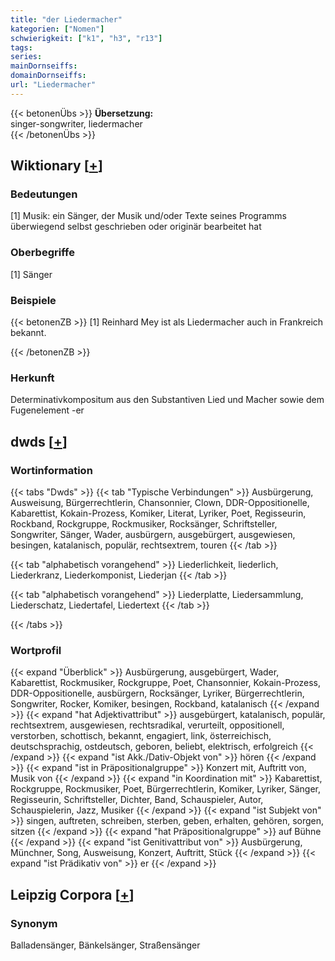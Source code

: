 ```yaml
---
title: "der Liedermacher"
kategorien: ["Nomen"]
schwierigkeit: ["k1", "h3", "r13"]
tags:
series:
mainDornseiffs:
domainDornseiffs:
url: "Liedermacher"
---
```


{{< betonenÜbs >}}
**Übersetzung:**  
singer-songwriter, liedermacher  
{{< /betonenÜbs >}}

## Wiktionary [[+](https://de.wiktionary.org/wiki/Liedermacher)]

### Bedeutungen
[1] Musik: ein Sänger, der Musik und/oder Texte seines Programms überwiegend selbst geschrieben oder originär bearbeitet hat  

### Oberbegriffe
[1] Sänger  

### Beispiele
{{< betonenZB >}}
[1] Reinhard Mey ist als Liedermacher auch in Frankreich bekannt.  

{{< /betonenZB >}}
### Herkunft
Determinativkompositum aus den Substantiven Lied und Macher sowie dem Fugenelement -er  



## dwds [[+](https://www.dwds.de/wb/Liedermacher)]

### Wortinformation
{{< tabs "Dwds" >}}
{{< tab "Typische Verbindungen" >}}
Ausbürgerung, Ausweisung, Bürgerrechtlerin, Chansonnier, Clown, DDR-Oppositionelle, Kabarettist, Kokain-Prozess, Komiker, Literat, Lyriker, Poet, Regisseurin, Rockband, Rockgruppe, Rockmusiker, Rocksänger, Schriftsteller, Songwriter, Sänger, Wader, ausbürgern, ausgebürgert, ausgewiesen, besingen, katalanisch, populär, rechtsextrem, touren
{{< /tab >}}

{{< tab "alphabetisch vorangehend" >}}
Liederlichkeit, liederlich, Liederkranz, Liederkomponist, Liederjan
{{< /tab >}}

{{< tab "alphabetisch vorangehend" >}}
Liederplatte, Liedersammlung, Liederschatz, Liedertafel, Liedertext
{{< /tab >}}

{{< /tabs >}}

### Wortprofil
{{< expand "Überblick" >}} Ausbürgerung, ausgebürgert, Wader, Kabarettist, Rockmusiker, Rockgruppe, Poet, Chansonnier, Kokain-Prozess, DDR-Oppositionelle, ausbürgern, Rocksänger, Lyriker, Bürgerrechtlerin, Songwriter, Rocker, Komiker, besingen, Rockband, katalanisch {{< /expand >}}
{{< expand "hat Adjektivattribut" >}} ausgebürgert, katalanisch, populär, rechtsextrem, ausgewiesen, rechtsradikal, verurteilt, oppositionell, verstorben, schottisch, bekannt, engagiert, link, österreichisch, deutschsprachig, ostdeutsch, geboren, beliebt, elektrisch, erfolgreich {{< /expand >}}
{{< expand "ist Akk./Dativ-Objekt von" >}} hören {{< /expand >}}
{{< expand "ist in Präpositionalgruppe" >}} Konzert mit, Auftritt von, Musik von {{< /expand >}}
{{< expand "in Koordination mit" >}} Kabarettist, Rockgruppe, Rockmusiker, Poet, Bürgerrechtlerin, Komiker, Lyriker, Sänger, Regisseurin, Schriftsteller, Dichter, Band, Schauspieler, Autor, Schauspielerin, Jazz, Musiker {{< /expand >}}
{{< expand "ist Subjekt von" >}} singen, auftreten, schreiben, sterben, geben, erhalten, gehören, sorgen, sitzen {{< /expand >}}
{{< expand "hat Präpositionalgruppe" >}} auf Bühne {{< /expand >}}
{{< expand "ist Genitivattribut von" >}} Ausbürgerung, Münchner, Song, Ausweisung, Konzert, Auftritt, Stück {{< /expand >}}
{{< expand "ist Prädikativ von" >}} er {{< /expand >}}

## Leipzig Corpora [[+](https://corpora.uni-leipzig.de/en/res?word=Liedermacher&corpusId=deu_newscrawl-public_2018)]


### Synonym
Balladensänger, Bänkelsänger, Straßensänger

